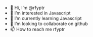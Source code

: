- 👋 Hi, I’m @rfyptr
- 👀 I’m interested in Javascript
- 🌱 I’m currently learning Javascript
- 💞️ I’m looking to collaborate on github
- 📫 How to reach me rfyptr

<!---
rfyptr/rfyptr is a ✨ special ✨ repository because its `README.md` (this file) appears on your GitHub profile.
You can click the Preview link to take a look at your changes.
--->
